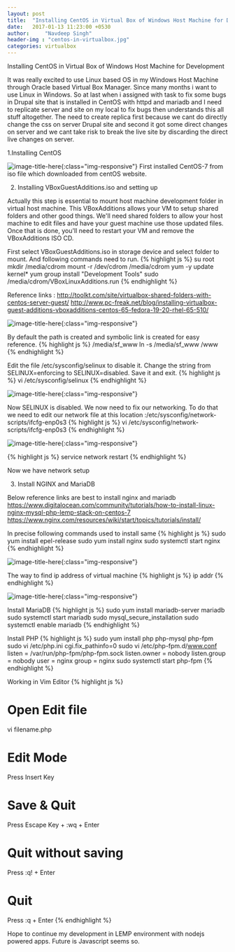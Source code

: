 ```yaml
---
layout: post
title:  "Installing CentOS in Virtual Box of Windows Host Machine for Development"
date:   2017-01-13 11:23:00 +0530
author:     "Navdeep Singh"
header-img : "centos-in-virtualbox.jpg"
categories: virtualbox
---
```

Installing CentOS in Virtual Box of Windows Host Machine for Development

<p>It was really excited to use Linux based OS in my Windows Host Machine through Oracle based Virtual Box Manager. Since many months i want to use Linux in Windows. So at last when i assigned with task to fix some bugs in Drupal site that is installed in CentOS with httpd and mariadb and I need to replicate server and site on my local to fix bugs then understands this all stuff altogether. The need to create replica first because we cant do directly change the css on server Drupal site and second it got some direct changes on server and we cant take risk to break the live site by discarding the direct live changes on server.</p>

1.Installing CentOS

![image-title-here](/img/note1.png){:class="img-responsive"}
First installed CentOS-7 from iso file which downloaded from centOS website.

2. Installing VBoxGuestAdditions.iso and setting up

Actually this step is essential to mount host machine development folder in virtual host machine.  This VBoxAdditions allows your VM to setup shared folders and other good things. We'll need shared folders to allow your host machine to edit files and have your guest machine use those updated files. Once that is done, you'll need to restart your VM and remove the VBoxAdditions ISO CD.

First select VBoxGuestAdditions.iso in storage device and select folder to mount. And following commands need to run.
{% highlight js %}
su root
mkdir /media/cdrom
mount -r /dev/cdrom /media/cdrom
yum -y update kernel*
yum group install "Development Tools"
sudo /media/cdrom/VBoxLinuxAdditions.run
{% endhighlight %}

Reference links : http://toolkt.com/site/virtualbox-shared-folders-with-centos-server-guest/
http://www.pc-freak.net/blog/installing-virtualbox-guest-additions-vboxadditions-centos-65-fedora-19-20-rhel-65-510/

![image-title-here](/img/note2.png){:class="img-responsive"}

By default the path is created and symbolic link is created for easy reference.
{% highlight js %}
/media/sf_www
ln -s /media/sf_www /www
{% endhighlight %}

Edit the file /etc/sysconfig/selinux to disable it. Change the string from SELINUX=enforcing to SELINUX=disabled. Save it and exit.
{% highlight js %}
vi /etc/sysconfig/selinux
{% endhighlight %}

![image-title-here](/img/note3.png){:class="img-responsive"}

Now SELINUX is disabled. We now need to fix our networking. To do that we need to edit our network file at this location :/etc/sysconfig/network-scripts/ifcfg-enp0s3
{% highlight js %}
vi /etc/sysconfig/network-scripts/ifcfg-enp0s3
{% endhighlight %}

![image-title-here](/img/note4.png){:class="img-responsive"}

{% highlight js %}
service network restart
{% endhighlight %}

Now we have network setup

3. Install NGINX and MariaDB

Below reference links are best to install nginx and mariadb
https://www.digitalocean.com/community/tutorials/how-to-install-linux-nginx-mysql-php-lemp-stack-on-centos-7
https://www.nginx.com/resources/wiki/start/topics/tutorials/install/

In precise following commands used to install same
{% highlight js %}
sudo yum install epel-release
sudo yum install nginx
sudo systemctl start nginx
{% endhighlight %}

![image-title-here](/img/note5.png){:class="img-responsive"}

The way to find ip address of virtual machine
{% highlight js %}
ip addr
{% endhighlight %}

![image-title-here](/img/note6.png){:class="img-responsive"}

Install MariaDB
{% highlight js %}
sudo yum install mariadb-server mariadb
sudo systemctl start mariadb
sudo mysql_secure_installation
sudo systemctl enable mariadb
{% endhighlight %}

Install PHP
{% highlight js %}
sudo yum install php php-mysql php-fpm
sudo vi /etc/php.ini
cgi.fix_pathinfo=0
sudo vi /etc/php-fpm.d/www.conf
listen = /var/run/php-fpm/php-fpm.sock
listen.owner = nobody
listen.group = nobody
user = nginx
group = nginx
sudo systemctl start php-fpm
{% endhighlight %}

Working in Vim Editor
{% highlight js %}
# Open Edit file
vi filename.php

# Edit Mode
Press Insert Key

# Save & Quit
Press Escape Key + :wq + Enter

# Quit without saving
Press :q! + Enter

# Quit
Press :q + Enter
{% endhighlight %}

Hope to continue my development in LEMP environment with nodejs powered apps. Future is Javascript seems so.
